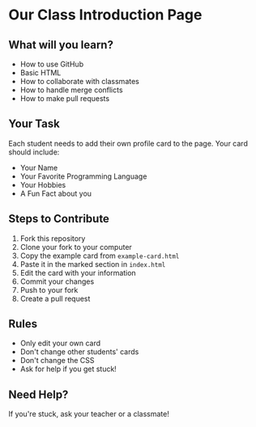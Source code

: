 # Our Class Introduction Page

## What will you learn?

- How to use GitHub
- Basic HTML
- How to collaborate with classmates
- How to handle merge conflicts
- How to make pull requests

## Your Task

Each student needs to add their own profile card to the page. Your card should include:

- Your Name
- Your Favorite Programming Language
- Your Hobbies
- A Fun Fact about you

## Steps to Contribute

1. Fork this repository
2. Clone your fork to your computer
3. Copy the example card from `example-card.html`
4. Paste it in the marked section in `index.html`
5. Edit the card with your information
6. Commit your changes
7. Push to your fork
8. Create a pull request

## Rules

- Only edit your own card
- Don't change other students' cards
- Don't change the CSS
- Ask for help if you get stuck!

## Need Help?

If you're stuck, ask your teacher or a classmate!

